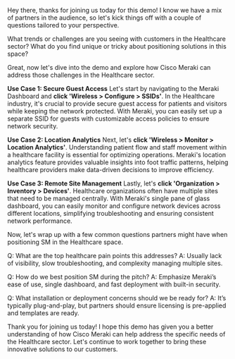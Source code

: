 Hey there, thanks for joining us today for this demo! I know we have a mix of partners in the audience, so let's kick things off with a couple of questions tailored to your perspective.

What trends or challenges are you seeing with customers in the Healthcare sector? What do you find unique or tricky about positioning solutions in this space?

Great, now let's dive into the demo and explore how Cisco Meraki can address those challenges in the Healthcare sector.

**Use Case 1: Secure Guest Access**
Let's start by navigating to the Meraki Dashboard and **click 'Wireless > Configure > SSIDs'**. In the Healthcare industry, it's crucial to provide secure guest access for patients and visitors while keeping the network protected. With Meraki, you can easily set up a separate SSID for guests with customizable access policies to ensure network security.

**Use Case 2: Location Analytics**
Next, let's **click 'Wireless > Monitor > Location Analytics'**. Understanding patient flow and staff movement within a healthcare facility is essential for optimizing operations. Meraki's location analytics feature provides valuable insights into foot traffic patterns, helping healthcare providers make data-driven decisions to improve efficiency.

**Use Case 3: Remote Site Management**
Lastly, let's **click 'Organization > Inventory > Devices'**. Healthcare organizations often have multiple sites that need to be managed centrally. With Meraki's single pane of glass dashboard, you can easily monitor and configure network devices across different locations, simplifying troubleshooting and ensuring consistent network performance.

Now, let's wrap up with a few common questions partners might have when positioning SM in the Healthcare space.

Q: What are the top healthcare pain points this addresses?
A: Usually lack of visibility, slow troubleshooting, and complexity managing multiple sites.

Q: How do we best position SM during the pitch?
A: Emphasize Meraki’s ease of use, single dashboard, and fast deployment with built-in security.

Q: What installation or deployment concerns should we be ready for?
A: It’s typically plug-and-play, but partners should ensure licensing is pre-applied and templates are ready.

Thank you for joining us today! I hope this demo has given you a better understanding of how Cisco Meraki can help address the specific needs of the Healthcare sector. Let's continue to work together to bring these innovative solutions to our customers.
